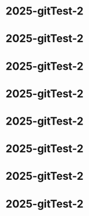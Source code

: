 # 2025-gitTest-2
# 2025-gitTest-2
# 2025-gitTest-2
# 2025-gitTest-2
# 2025-gitTest-2
# 2025-gitTest-2
# 2025-gitTest-2
# 2025-gitTest-2
